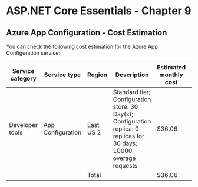 # ASP.NET Core Essentials - Chapter 9


## Azure App Configuration - Cost Estimation

You can check the following cost estimation for the Azure App Configuration service:


| Service   category | Service type      | Region    | Description                                                                                                              | Estimated monthly cost | Estimated upfront cost |
|--------------------|-------------------|-----------|--------------------------------------------------------------------------------------------------------------------------|------------------------|------------------------|
| Developer   tools  | App Configuration | East US 2 | Standard tier; Configuration   store: 30 Day(s); Configuration replica: 0 replicas for 30 days; 10000   overage requests | $36.06                 | $0.00                  |
|                    |                   | Total     |                                                                                                                          | $36.06                 | $0.00                  |
